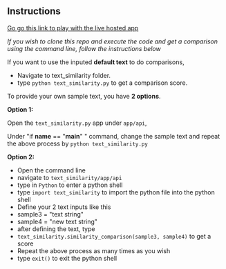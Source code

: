 ## Instructions

[Go go this link to play with the live hosted app](https://text-similarity-comparison.herokuapp.com)

*If you wish to clone this repo and execute the code and get a comparison using the command line, follow the instructions below*

If you want to use the inputed **default text** to do comparisons, 

- Navigate to text_similarity folder.
- type `python text_similarity.py` to get a comparison score. 

To provide your own sample text, you have **2 options**. 

**Option 1:**
 
Open the `text_similarity.py` app under `app/api`, 

Under "if __name__ == "__main__" " command, change the sample text and repeat the above process by `python text_similarity.py`

**Option 2:**

* Open the command line
* navigate to `text_similarity/app/api`
* type in `Python` to enter a python shell
* type `import text_similarity` to import the python file into the python shell
* Define your 2 text inputs like this
* sample3 = "text string"
* sample4 = "new text string"
* after defining the text, type
* `text_similarity.similarity_comparison(sample3, sample4)` to get a score
* Repeat the above process as many times as you wish
* type `exit()` to exit the python shell


